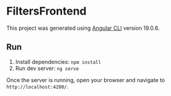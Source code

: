 # FiltersFrontend

This project was generated using [Angular CLI](https://github.com/angular/angular-cli) version 19.0.6.

## Run
1. Install dependencies: `npm install`
2. Run dev server: `ng serve`


Once the server is running, open your browser and navigate to `http://localhost:4200/`.
